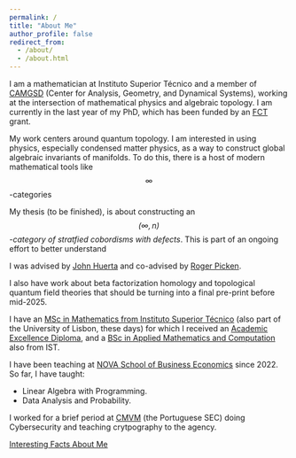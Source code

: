 ```yaml
---
permalink: /
title: "About Me"
author_profile: false
redirect_from: 
  - /about/
  - /about.html
---
```


I am a mathematician at Instituto Superior Técnico and a member of [CAMGSD](https://camgsd.tecnico.ulisboa.pt/index.php?lang=en) (Center for Analysis, Geometry, and Dynamical Systems), working at the intersection of mathematical physics and algebraic topology. I am currently in the last year of my PhD, which has been funded by an [FCT](https://www.google.com/url?sa=t&source=web&rct=j&opi=89978449&url=https://www.fct.pt/en/&ved=2ahUKEwizmZyploKMAxWJRfEDHbjsE44QFnoECAoQAQ&usg=AOvVaw2LM4ShTH7kpKpA0eeL1gDa) grant. 

My work centers around quantum topology. I am interested in using physics, especially condensed matter physics, as a way to construct global algebraic invariants of manifolds. To do this, there is a host of modern mathematical tools like $$\infty$$-categories

My thesis (to be finished), is about constructing an *$$(\infty,n)$$-category of stratfied cobordisms with defects*. This is part of an ongoing effort to better understand 

I was advised by [John Huerta](https://www.google.com/url?sa=t&source=web&rct=j&opi=89978449&url=https://www.math.tecnico.ulisboa.pt/~jhuerta/&ved=2ahUKEwjBx53mmYKMAxX3RPEDHdjuGk4QFnoECBoQAQ&usg=AOvVaw1YsN_eNU168YlFn0Sm6fDQ) and co-advised by [Roger Picken](https://www.google.com/url?sa=t&source=web&rct=j&opi=89978449&url=https://www.math.tecnico.ulisboa.pt/~rpicken/&ved=2ahUKEwitsPz1mYKMAxX7SvEDHcGzBdAQFnoECA0QAQ&usg=AOvVaw20fUFfromuhiilETkzW3Na).

I also have work about beta factorization homology and topological quantum field theories that should be turning into a final pre-print before mid-2025.

I have an [MSc in Mathematics from Instituto Superior Técnico](https://tecnico.ulisboa.pt/en/education/courses/masters-programmes/applied-mathematics-and-computation/#) (also part of the University of Lisbon, these days) for which I received an [Academic Excellence Diploma](https://conselhopedagogico.tecnico.ulisboa.pt/files/sites/32/diplomas-e-quadros-de-meritov_2024-2.pdf), and a [BSc in Applied Mathematics and Computation](https://tecnico.ulisboa.pt/en/education/courses/undergraduate-programmes/applied-mathematics-and-computation/) also from IST. 

I have been teaching at [NOVA School of Business Economics](https://www.novasbe.unl.pt/en/) since 2022. So far, I have taught:

- Linear Algebra with Programming.
- Data Analysis and Probability. 

I worked for a brief period at [CMVM](https://www.cmvm.pt/) (the Portuguese SEC) doing Cybersecurity and teaching crytpography to the agency.

[Interesting Facts About Me](/interesting_facts)